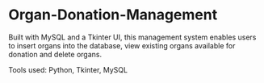# Organ-Donation-Management
Built with MySQL and a Tkinter UI, this management system enables users to insert organs into the database, view existing organs available for donation and delete organs.

Tools used: Python, Tkinter, MySQL
